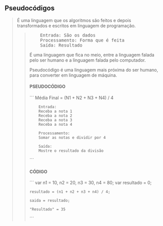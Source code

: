 ## Pseudocódigos

<blockquote>É uma linguagem que os algoritmos são feitos e depois transformados e escritos em linguagem de programação.<blockquote>
<pre>
    Entrada: São os dados
    Processamento: Forma que é feita
    Saída: Resultado
</pre>

<p>É uma linguagem que fica no meio, entre a linguagem falada pelo ser humano e a linguagem falada pelo computador.</p>
<p>Pseudocódigo é uma linguagem mais próxima do ser humano, para converter em linguagem de máquina.</p>

#### PSEUDOCÓDIGO
´´´
    Média Final = (N1 + N2 + N3 + N4) / 4

        Entrada:
        Receba a nota 1
        Receba a nota 2
        Receba a nota 3
        Receba a nota 4

        Processamento:
        Somar as notas e dividir por 4

        Saída:
        Mostre o resultado da divisão

´´´

#### CÓDIGO
´´´
    var n1 = 10, n2 = 20, n3 = 30, n4 = 80;
    var resultado = 0;

    resultado = (n1 + n2 + n3 + n4) / 4;

    saida = resultado;

    "Resultado" = 35
´´´

<p> 


